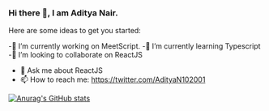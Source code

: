 ### Hi there 👋, I am Aditya Nair.



Here are some ideas to get you started:

-🔭 I’m currently working on MeetScript.
-🌱 I’m currently learning Typescript
-👯 I’m looking to collaborate on ReactJS
- 💬 Ask me about ReactJS
- 📫 How to reach me: https://twitter.com/AdityaN102001

[![Anurag's GitHub stats](https://github-readme-stats.vercel.app/api?username=Adityanair102001)](https://github.com/Adityanair102001/github-readme-stats)

